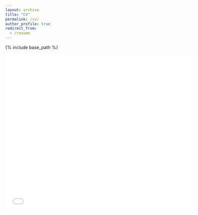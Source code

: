 ```yaml
---
layout: archive
title: "CV"
permalink: /cv/
author_profile: true
redirect_from:
  - /resume
---
```


{% include base_path %}

<embed src="../files/CV_Nadav Benjamin_Sept22_2024.pdf" type="application/pdf" width="600px" height="500px" />
